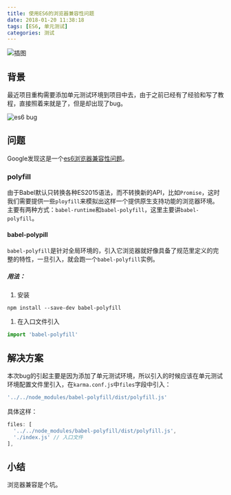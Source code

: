 ```yaml
---
title: 使用ES6的浏览器兼容性问题
date: 2018-01-20 11:38:18
tags: [ES6, 单元测试]
categories: 测试
---
```


![插图](http://p1cjg886l.bkt.clouddn.com/es1.jpg)

## 背景

最近项目重构需要添加单元测试环境到项目中去，由于之前已经有了经验和写了教程，直接照着来就是了，但是却出现了bug。

![es6 bug](http://p1cjg886l.bkt.clouddn.com/es.png)

## 问题

Google发现这是一个<u>es6浏览器兼容性问题</u>。

### polyfill

由于Babel默认只转换各种ES2015语法，而不转换新的API，比如`Promise`，这时我们需要提供一些`ployfill`来模拟出这样一个提供原生支持功能的浏览器环境。主要有两种方式：`babel-runtime`和`babel-polyfill`，这里主要讲`babel-polyfill`。

#### babel-polypill

`babel-polyfill`是针对全局环境的，引入它浏览器就好像具备了规范里定义的完整的特性，一旦引入，就会跑一个`babel-polyfill`实例。

##### 用法：

1. 安装

```shell
npm install --save-dev babel-polyfill
```

1. 在入口文件引入

```js
import 'babel-polyfill'
```



## 解决方案

本次bug的引起主要是因为添加了单元测试环境，所以引入的时候应该在单元测试环境配置文件里引入，在`karma.conf.js`中`files`字段中引入：

```js
'../../node_modules/babel-polyfill/dist/polyfill.js'
```

具体这样：

```js
files: [
  '../../node_modules/babel-polyfill/dist/polyfill.js',
  './index.js' // 入口文件
],
```



## 小结

浏览器兼容是个坑。